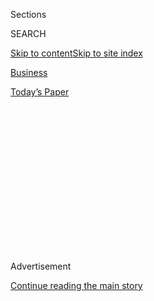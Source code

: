 <div id="app">

<div>

<div>

<div>

<div class="NYTAppHideMasthead css-1q2w90k e1suatyy0">

<div class="section css-ui9rw0 e1suatyy2">

<div class="css-eph4ug er09x8g0">

<div class="css-6n7j50">

</div>

<span class="css-1dv1kvn">Sections</span>

<div class="css-10488qs">

<span class="css-1dv1kvn">SEARCH</span>

</div>

[Skip to content](#site-content)[Skip to site
index](#site-index)

</div>

<div id="masthead-section-label" class="css-1wr3we4 eaxe0e00">

[Business](https://www.nytimes3xbfgragh.onion/section/business)

</div>

<div class="css-10698na e1huz5gh0">

</div>

</div>

<div id="masthead-bar-one" class="section hasLinks css-15hmgas e1csuq9d3">

<div class="css-uqyvli e1csuq9d0">

</div>

<div class="css-1uqjmks e1csuq9d1">

</div>

<div class="css-9e9ivx">

[](https://myaccount.nytimes3xbfgragh.onion/auth/login?response_type=cookie&client_id=vi)

</div>

<div class="css-1bvtpon e1csuq9d2">

[Today’s
Paper](https://www.nytimes3xbfgragh.onion/section/todayspaper)

</div>

</div>

</div>

</div>

<div data-aria-hidden="false">

<div id="site-content" data-role="main">

<div>

<div class="css-1aor85t" style="opacity:0.000000001;z-index:-1;visibility:hidden">

<div class="css-1hqnpie">

<div class="css-epjblv">

<span class="css-17xtcya">[Business](/section/business)</span><span class="css-x15j1o">|</span><span class="css-fwqvlz">How
Automated Background Checks Freeze Out
Renters</span>

</div>

<div class="css-k008qs">

<div class="css-1iwv8en">

<span class="css-18z7m18"></span>

<div>

</div>

</div>

<span class="css-1n6z4y">https://nyti.ms/3evZJQ9</span>

<div class="css-1705lsu">

<div class="css-4xjgmj">

<div class="css-4skfbu" data-role="toolbar" data-aria-label="Social Media Share buttons, Save button, and Comments Panel with current comment count" data-testid="share-tools">

  - 
  - 
  - 
  - 
    
    <div class="css-6n7j50">
    
    </div>

  - 
  - 

</div>

</div>

</div>

</div>

</div>

</div>

<div id="NYT_TOP_BANNER_REGION" class="css-13pd83m">

</div>

<div id="top-wrapper" class="css-1sy8kpn">

<div id="top-slug" class="css-l9onyx">

Advertisement

</div>

[Continue reading the main
story](#after-top)

<div class="ad top-wrapper" style="text-align:center;height:100%;display:block;min-height:250px">

<div id="top" class="place-ad" data-position="top" data-size-key="top">

</div>

</div>

<div id="after-top">

</div>

</div>

<div>

<div id="sponsor-wrapper" class="css-1hyfx7x">

<div id="sponsor-slug" class="css-19vbshk">

Supported by

</div>

[Continue reading the main
story](#after-sponsor)

<div id="sponsor" class="ad sponsor-wrapper" style="text-align:center;height:100%;display:block">

</div>

<div id="after-sponsor">

</div>

</div>

<div class="css-186x18t">

</div>

<div class="css-1vkm6nb ehdk2mb0">

# How Automated Background Checks Freeze Out Renters

</div>

Algorithms that scan everything from terror watch lists to eviction
records spit out flawed tenant screening reports. And almost nobody is
watching.

<div class="css-79elbk" data-testid="photoviewer-wrapper">

<div class="css-z3e15g" data-testid="photoviewer-wrapper-hidden">

</div>

<div class="css-1a48zt4 ehw59r15" data-testid="photoviewer-children">

![<span class="css-16f3y1r e13ogyst0" data-aria-hidden="true">Samantha
Johnson has lost count of the times she has been turned down for housing
or work because of incorrect background
reports.</span><span class="css-cnj6d5 e1z0qqy90" itemprop="copyrightHolder"><span class="css-1ly73wi e1tej78p0">Credit...</span><span><span>Thomas
Patterson</span></span></span>](https://static01.graylady3jvrrxbe.onion/images/2020/05/31/business/00markup-renters1/00markup-renters1-articleLarge.jpg?quality=75&auto=webp&disable=upscale)

</div>

</div>

<div class="css-18e8msd">

<div class="css-vp77d3 epjyd6m0">

<div class="css-1baulvz">

By <span class="css-1baulvz" itemprop="name">Lauren Kirchner</span> and
[<span class="css-1baulvz last-byline" itemprop="name">Matthew
Goldstein</span>](https://www.nytimes3xbfgragh.onion/by/matthew-goldstein)

</div>

</div>

  - 
    
    <div class="css-ld3wwf e16638kd2">
    
    May 28,
    2020
    
    </div>

  - 
    
    <div class="css-4xjgmj">
    
    <div class="css-d8bdto" data-role="toolbar" data-aria-label="Social Media Share buttons, Save button, and Comments Panel with current comment count" data-testid="share-tools">
    
      - 
      - 
      - 
      - 
        
        <div class="css-6n7j50">
        
        </div>
    
      - 
      - 
    
    </div>
    
    </div>

</div>

</div>

<div class="section meteredContent css-1r7ky0e" name="articleBody" itemprop="articleBody">

<div class="css-1fanzo5 StoryBodyCompanionColumn">

<div class="css-53u6y8">

*This article was reported and written in collaboration with* [*The
Markup*](https://themarkup.org/locked-out/2020/05/28/access-denied-faulty-automated-background-checks-freeze-out-renters)*,
a nonprofit newsroom investigating technology’s effects on society.*

Burglary and domestic assault in Minnesota. Selling meth and jumping
bail in Kentucky. Driving without insurance in Arkansas. Disorderly
conduct. Theft. Lying to a police officer. Unspecified “crimes.” Too
many narcotics charges to count.

That’s what the landlord for an apartment in St. Helens, Ore., saw when
he ran a background check for Samantha Johnson, a prospective tenant, in
2018.

But none of the charges were hers.

The growing data economy and the [rise of American
rentership](https://www.pewresearch.org/fact-tank/2017/07/19/more-u-s-households-are-renting-than-at-any-point-in-50-years/)
since the 2008 financial crisis have fueled a rapid expansion of the
tenant screening industry, [now valued at $1
billion](https://www.ibisworld.com/united-states/market-research-reports/background-check-services-industry/).
The companies produce cheap and fast — but not necessarily accurate —
reports for [an estimated nine out of 10
landlords](https://www.mysmartmove.com/SmartMove/blog/landlord-rental-market-survey-insights-infographic.page)
across the country.

</div>

</div>

<div class="css-1fanzo5 StoryBodyCompanionColumn">

<div class="css-53u6y8">

The automated background check for Ms. Johnson cast a wide net, looking
for negative information from criminal databases even in states where
she had never lived and pulling in records for women whose middle names,
races and dates of birth didn’t match her own. It combined criminal
records from five other women: four Samantha Johnsons and a woman who
had used the name as an alias, even though the screening report said she
was an “active inmate” in a Kentucky jail at the time.

“You can totally tell we’re not the same person at all,” said Ms.
Johnson, who eventually got the apartment after she convinced the
landlord she wasn’t a criminal.

It was not the first time she had been the victim of incorrect automated
screening reports. It wouldn’t be the last, either.

## False Reports of Crime, With No Human Review

The reports can be created in a few seconds, using searches based on
partial names or incomplete dates of birth. Tenants generally have no
choice but to submit to the screenings and typically pay an application
fee for the privilege. Automated reports are usually delivered to
landlords without a human ever glancing at the results to see if they
contain obvious mistakes, according to court records and interviews.

A review of hundreds of federal lawsuits filed against screening
companies over the past 10 years shows how hasty, sloppy matches can
lead to reports that wrongly label people deadbeats, criminals or sex
offenders. Among those who say they were wrongly maligned:

  - Davone Jackson, who was denied low-income housing in Tennessee after
    the screening company RealPage reported that he had twice been
    convicted of trafficking in heroin in Kentucky and was on
    Wisconsin’s sex offender registry. In fact, those records belonged
    to an Eric Jackson and a James Jackson. After the denial, Davone
    Jackson said, he and his 9-year-old daughter were forced to live in
    a small motel room for nearly a year.

<!-- end list -->

  - Glenn Patrick Thompson Sr. and Glenn Patrick Thompson Jr., who said
    they had been left homeless near Seattle after a tenant screening
    company called On-Site, which is now part of RealPage, told two
    different landlords that the father and son had been previously
    evicted. In fact, the eviction was for a Patricia Thompson, who was
    not related to them.

<!-- end list -->

  - William Hall Jr., who lost out on a duplex in his small town in
    Georgia after TransUnion Rental Screening Solutions said he had
    sexually abused a minor. The criminal record belonged to a William
    Hall who was 30 years older and possibly dead. Mr. Hall said the
    landlord had stopped returning his telephone calls after receiving
    the incorrect report.

Mr. Hall’s suit is pending; the others were settled for undisclosed
sums.

The screening process happens so quickly and the competition for
apartments can be so fierce that prospective renters don’t always know
why they were turned down, much less whether an incorrect background
report was the cause.

</div>

</div>

<div class="css-1fanzo5 StoryBodyCompanionColumn">

<div class="css-53u6y8">

Some screening companies don’t even provide the underlying records to
landlords, instead producing a color-coded “risk” score or a thumbs-up
or thumbs-down lease
recommendation.

</div>

</div>

<div class="css-79elbk" data-testid="photoviewer-wrapper">

<div class="css-z3e15g" data-testid="photoviewer-wrapper-hidden">

</div>

<div class="css-1a48zt4 ehw59r15" data-testid="photoviewer-children">

![](https://static01.graylady3jvrrxbe.onion/images/2020/05/31/business/28markup-renters-Johnsongraoh2/oakImage-1590695634907-articleLarge.png?quality=75&auto=webp&disable=upscale)

</div>

</div>

<div class="css-1fanzo5 StoryBodyCompanionColumn">

<div class="css-53u6y8">

Screening company employees have stated in lawsuits that they err on the
side of including any possible match, rather than excluding possible
errors. The owner of one screening company criticized his industry,
saying his peers can do better.

“We can figure out how to match a record,” said Matt Visser, chief
executive of Victig Screening Solutions, whose Utah company sells 10,000
to 20,000 tenant and employment screening reports a month. He said his
company verified negative findings. “It requires a human element,” he
said.

“When we are performing any of these reports, it is a fairly monumental
moment in someone’s life,” he added. “You just have to give a crap.”

Large background firms, including RealPage, CoreLogic and TransUnion,
declined interview requests for this article. They referred specific
questions to a trade group, the Consumer Data Industry Association.

Noting the millions of tenant background reports produced each year, the
group denied that any systemic problems existed and accused consumer
lawyers of being myopic.

</div>

</div>

<div class="css-1fanzo5 StoryBodyCompanionColumn">

<div class="css-53u6y8">

“If I sat in a cardiologist’s office all day, all I would see is people
with heart problems,” said Eric Ellman, the association’s senior vice
president for public policy and legal affairs. He acknowledged that it
hadn’t developed any standards for screening accuracy but said the
companies had their own policies.

In responses to lawsuits, tenant screening companies say renters dispute
fewer than 1 percent of reports. But it’s impossible to know the actual
error rate because tenants may not always know to complain.

With about half of the nation’s 43 million rentals [turning over every
year](https://www.cbre.us/research-and-reports/US-Multifamily-Research-Brief---Apartment-Turnover-Rate-Continues-to-Fall-July-2019),
even an error rate of 1 percent could upend the lives of hundreds of
thousands of people.

Regulators have taken action against a few companies for slipshod tenant
screenings; the Fair Credit Reporting Act requires background screeners
to “follow reasonable procedures to assure maximum possible accuracy.”
But rejected tenants continue to complain about the same careless
practices by companies that regulators had called out, interviews and
federal lawsuits show.

Ms. Johnson has lost count of the times she has been turned down for
housing or work because of incorrect background reports. Since 2016, she
has sued six tenant screening companies for incorrect reports. All of
them have settled.

When she moved out of the apartment in St. Helens and applied to rent a
house, the background report was 112 pages long. By then Ms. Johnson
knew the drill: Find out where the report came from, call the screening
company, fax in a copy of her ID and start the dispute process.

“I’ve tried to figure out if there’s something I can do, to stop that
from happening,” she said. “But I don’t think that there really is,
because there’s just so many background companies out there — and
they’re not doing their jobs.”

</div>

</div>

<div class="css-1fanzo5 StoryBodyCompanionColumn">

<div class="css-53u6y8">

## Lax Rules and Wild Cards

Tenant screening was once confined to a simple credit check with the
three major credit bureaus and a few phone calls to references, but it
was revolutionized by the advent of cheap or even free, easily available
electronic court records. These include criminal records from across the
country, sex-offender registries, terrorism watch lists and housing
court records.

Easy access to the troves of data has also made it possible for anyone
with a computer to become a background screener: About 2,000 companies
offer the service, but [that’s only an
estimate](https://files.consumerfinance.gov/f/documents/201909_cfpb_market-snapshot-background-screening_report.pdf).
Tenant screeners don’t have to register with any government agency.

People can complain about faulty background reports to the Federal Trade
Commission or the Consumer Financial Protection Bureau — or sue. But
regulators have not limited tenant screening as much as other kinds of
background checks.

Regulators forced credit bureaus to follow standards for matching
records to a person, and the kinds of records the bureaus can legally
report are limited. Rules for employment screening, which some of the
tenant-screening firms provide, require employers to share the negative
report with a rejected applicant.

None of those restrictions applies to tenant screening.

Federal law requires landlords only to tell tenants if they were turned
down because of a negative report and who produced it. Under the Fair
Credit Reporting Act, screening companies have 30 days to respond to
tenants’ requests for corrections. By then, a landlord may have given
the apartment away.

“It’s just crazy that you can’t get immediate results,” said Andrew
Guzzo, a consumer lawyer who has filed more than 100 federal lawsuits
against background screeners and other consumer reporting agencies.
“There’s not many worse imaginable consumer financial services related
impacts that you could have, more than an inaccurate tenant screening
that costs you the ability to rent an apartment.”

Tenants can’t get ahead of the problem by checking their background
reports in advance because too many companies provide the service.

</div>

</div>

<div class="css-1fanzo5 StoryBodyCompanionColumn">

<div class="css-53u6y8">

“You can’t just go to one place and request your free annual report,”
said Ariel Nelson, author of a 52-page National Consumer Law Center
[report](https://www.nclc.org/issues/rpt-broken-records-redux.html) on
screening errors.

A handful of cities have begun to regulate tenant screening by limiting
a landlord’s ability to reject an applicant for old criminal convictions
or evictions.

Courts have also begun to take notice; a panel of federal judges
recently consolidated seven lawsuits about errors in TransUnion’s tenant
screening reports.

Screening companies put the onus for accuracy on landlords, telling them
right in the reports that they should double-check them.

Steven Schachtman, a longtime Minneapolis landlord and property manager
who oversees about 10,000 rentals and uses screening firms, said it was
difficult for a landlord to check the reports to ensure they matched
their applicants.

“That is why we are hiring them,” he said. “I assume they have matched
everything up.”

One CoreLogic employee said during a deposition for a federal lawsuit
that she considered a background report “accurate” if it correctly
reported what was in public records.

A common method that screening companies use to increase hits, court
records show, is a so-called wild-card search, which gathers different
names that start with the same few letters.

</div>

</div>

<div class="css-1fanzo5 StoryBodyCompanionColumn">

<div class="css-53u6y8">

Terrence Enright’s experience, described in his federal lawsuit against
National Tenant Network, shows how it works. When he applied for an
apartment in Chicago in 2014, the company searched for “Enright, Ter\*”
and “Terrence, Enr\*.” But the company also searched for misspelled
versions, including “Enwright, Ter\*” and found a match: an eviction for
a Teri Enwright in California, one of what Mr. Enright said were three
evictions mistakenly attributed to him, which resulted in his being
denied the apartment. His lawsuit was settled out of court.

Screening companies could use more careful methods to reduce incorrect
reports, such as excluding eviction records for addresses that don’t
appear on a person’s credit report. Or reporting only records that match
full names and other data, such as complete dates of birth.

But they often don’t, tenants and consumer attorneys say, and the errors
can have an outsize effect on people with common names — particularly
members of minority groups, which [tend to have fewer unique last
names](https://www.census.gov/library/stories/2017/08/what-is-in-a-name.html).
For example, more than 12 million Latinos nationwide share just 26
surnames, according to the
census.

<div class="css-79elbk" data-testid="photoviewer-wrapper">

<div class="css-z3e15g" data-testid="photoviewer-wrapper-hidden">

</div>

<div class="css-1a48zt4 ehw59r15" data-testid="photoviewer-children">

<div class="css-zgakxe erfvjey0">

<span class="css-1ly73wi e1tej78p0">Image</span>

<div class="css-zjzyr8">

<div data-testid="lazyimage-container" style="height:494.93333333333334px">

</div>

</div>

</div>

</div>

</div>

Marco Fernandez is suing RentGrow, another screening firm, after it
included information in his report about another person named Mario
Fernandez Santana. Mr. Fernandez lives in Maryland works for an elite
military cybercommand strike force and has a top-secret security
clearance. The other man is on a federal watch list for suspected
terrorists or drug traffickers, lives in Mexico and has a different date
of birth, according to the lawsuit.

“These matching algorithms treat Hispanic names just like a
mix-and-match,” said Mr. Fernandez’s attorney, E. Michelle Drake.

RentGrow declined to explain why the company included the other man’s
record in Mr. Fernandez’s report, but said in a statement that it had
“promptly resolved all concerns in his favor.” Mr. Fernandez was able
to get into the apartment he wanted.

</div>

</div>

<div class="css-1fanzo5 StoryBodyCompanionColumn">

<div class="css-53u6y8">

While disputing the report, however, Mr. Fernandez said he discovered
that RentGrow had incorrectly reported the same federal watch list
information to a landlord four years earlier, according to the lawsuit.
He said he was not informed at the time.

Hector Hernandez took CoreLogic to court after the company mixed him up
with an accused drug smuggler, Hector Hernandez-Garcia, causing him, his
wife and their newborn son to be temporarily homeless in the Washington,
D.C., suburbs.

“I kept telling them: ‘You got the wrong guy. I’m telling you, that’s
not me,’” Mr. Hernandez, who works for a pest control company, said in
an interview. CoreLogic settled the lawsuit.

In a deposition for another federal lawsuit, a CoreLogic employee said
independently verifying reports like these before sending them out
“would be an overwhelming task.”

It’s certainly more expensive: Court filings in a federal lawsuit show
that RealPage pays one data broker 22 cents for each criminal record by
buying data in bulk. The company typically charges landlords $12 per
report. If there’s a dispute, the data broker would charge RealPage $7
to hand-check a record, according to the contract, shrinking RealPage’s
profits — but not eliminating them.

That lawsuit claims RealPage produced 11,000 inaccurate renter
background reports between 2014 and 2019 using “abbreviated” criminal
records, which are cheaper than a full record check, bought from an
affiliate of [Backgroundchecks.com](https://www.backgroundchecks.com/).
The records don’t include details of the resolution or complete dates of
birth, so are more likely to lead to incorrect reports.

In a statement, RealPage said that “the screening that gave rise to this
case occurred years ago” and that the company “has long since made
changes to its criminal matching logic that would prevent this record
from returning for the plaintiff in that case.” It would not elaborate
on those changes.

</div>

</div>

<div class="css-1fanzo5 StoryBodyCompanionColumn">

<div class="css-53u6y8">

Federal regulators have fined both RealPage and Backgroundchecks.com.

Backgroundchecks.com and an affiliated company were fined by the
Consumer Financial Protection Bureau in 2015 over employment screenings.
Among other things, the [agency said the
company](https://www.consumerfinance.gov/about-us/newsroom/cfpb-takes-action-against-two-of-the-largest-employment-background-screening-report-providers-for-serious-inaccuracies/)
had failed to look for patterns in customer disputes that would identify
root causes of inaccuracies, such as court jurisdictions with unreliable
data, error-prone procedures or employees who are particularly sloppy.

In 2018, the Federal Trade Commission fined RealPage $3 million for
using wild-card searches; the company did not have to admit wrongdoing.
The company brings in about $48 million annually from tenant background
screenings, according to court filings.

Despite the federal action, RealPage continues to employ a name-matching
program that tolerates a significant amount of imprecision, according to
federal lawsuits.

For instance, according to a lawsuit by Leon Howard, RealPage included
criminal records for a Lonnie Howard and eviction records for a Linnea
Howard in his background report when he applied for a rental in Georgia
in 2019. Lonnie Howard’s date of birth was different than Leon Howard’s,
and the report included a photo of the offender, according to the
lawsuit, which RealPage settled for an undisclosed sum.

## Vindicated but Still Waiting

</div>

</div>

<div class="css-79elbk" data-testid="photoviewer-wrapper">

<div class="css-z3e15g" data-testid="photoviewer-wrapper-hidden">

</div>

<div class="css-1a48zt4 ehw59r15" data-testid="photoviewer-children">

<div class="css-1xdhyk6 erfvjey0">

<span class="css-1ly73wi e1tej78p0">Image</span>

<div class="css-zjzyr8">

<div data-testid="lazyimage-container" style="height:580px">

</div>

</div>

</div>

<span class="css-16f3y1r e13ogyst0" data-aria-hidden="true">Sandra Smith
spent a year and a half trying to get a denial overturned after another
person’s information was sent to the public housing authority in
Jacksonville,
Fla.</span><span class="css-cnj6d5 e1z0qqy90" itemprop="copyrightHolder"><span class="css-1ly73wi e1tej78p0">Credit...</span><span>Jon
M. Fletcher</span></span>

</div>

</div>

<div class="css-1fanzo5 StoryBodyCompanionColumn">

<div class="css-53u6y8">

Most hurt are people living on the edge, especially those who made it to
the top of long wait lists for a housing voucher or a public housing
unit only to lose out because of faulty background checks.

Sandra Smith waited more than a year for a spot in public housing in her
hometown, Jacksonville, Fla. After a divorce, she had been staying with
friends and her mother. Unemployed while recovering from health
problems, Ms. Smith was relieved she’d finally be able to move back out
of her teenage bedroom.

</div>

</div>

<div class="css-1fanzo5 StoryBodyCompanionColumn">

<div class="css-53u6y8">

“I’m 55,” she said. “Having my own space is something I haven’t had in a
long time, and I felt like I was ready for that.”

But the housing authority turned her down after a background check
reported a 2013 eviction for a different Sandra Smith.

“Everything was a runaround,” she said. “No one had any more anything to
show me — why they were so convinced that this was me.”

Agency officials said she had been denied because of the screening,
which is their policy.

“It would’ve taken them two to three minutes to investigate this,” said
Adam Thoresen, a Jacksonville Area Legal Aid lawyer whom Ms. Smith
turned to for help.

The signature on the lease agreement, which was attached to the online
eviction records, wasn’t the same as his client’s, he said. The lease
listed multiple children — but his client has only one child, an adult
in his 30s, and the names didn’t match.

“This is really simple stuff,” Mr. Thoresen said.

It took Ms. Smith a year and a half to get her denial overturned. She is
still dealing with the paperwork and hasn’t gotten an apartment.

Maddy Varner and Surya Mattu contributed reporting.

</div>

</div>

<div>

</div>

</div>

<div>

</div>

<div>

</div>

<div>

</div>

<div>

<div id="bottom-wrapper" class="css-1ede5it">

<div id="bottom-slug" class="css-l9onyx">

Advertisement

</div>

[Continue reading the main
story](#after-bottom)

<div id="bottom" class="ad bottom-wrapper" style="text-align:center;height:100%;display:block;min-height:90px">

</div>

<div id="after-bottom">

</div>

</div>

</div>

</div>

</div>

## Site Index

<div>

</div>

## Site Information Navigation

  - [© <span>2020</span> <span>The New York Times
    Company</span>](https://help.nytimes3xbfgragh.onion/hc/en-us/articles/115014792127-Copyright-notice)

<!-- end list -->

  - [NYTCo](https://www.nytco.com/)
  - [Contact
    Us](https://help.nytimes3xbfgragh.onion/hc/en-us/articles/115015385887-Contact-Us)
  - [Work with us](https://www.nytco.com/careers/)
  - [Advertise](https://nytmediakit.com/)
  - [T Brand Studio](http://www.tbrandstudio.com/)
  - [Your Ad
    Choices](https://www.nytimes3xbfgragh.onion/privacy/cookie-policy#how-do-i-manage-trackers)
  - [Privacy](https://www.nytimes3xbfgragh.onion/privacy)
  - [Terms of
    Service](https://help.nytimes3xbfgragh.onion/hc/en-us/articles/115014893428-Terms-of-service)
  - [Terms of
    Sale](https://help.nytimes3xbfgragh.onion/hc/en-us/articles/115014893968-Terms-of-sale)
  - [Site
    Map](https://spiderbites.nytimes3xbfgragh.onion)
  - [Help](https://help.nytimes3xbfgragh.onion/hc/en-us)
  - [Subscriptions](https://www.nytimes3xbfgragh.onion/subscription?campaignId=37WXW)

</div>

</div>

</div>

</div>
